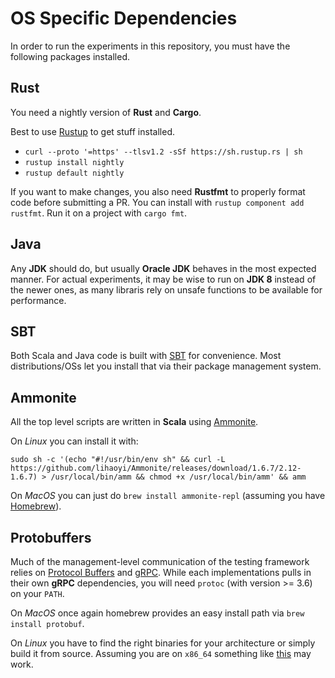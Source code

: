 OS Specific Dependencies
========================

In order to run the experiments in this repository, you must have the following packages installed.

Rust
----
You need a nightly version of **Rust** and **Cargo**.

Best to use [Rustup](https://rustup.rs/) to get stuff installed.

- `curl --proto '=https' --tlsv1.2 -sSf https://sh.rustup.rs | sh
`
- `rustup install nightly`
- `rustup default nightly`

If you want to make changes, you also need **Rustfmt** to properly format code before submitting a PR. You can install with `rustup component add rustfmt`. Run it on a project with `cargo fmt`.

Java
----
Any **JDK** should do, but usually **Oracle JDK** behaves in the most expected manner. For actual experiments, it may be wise to run on **JDK 8** instead of the newer ones, as many libraris rely on unsafe functions to be available for performance.

SBT
---
Both Scala and Java code is built with [SBT](https://www.scala-sbt.org/index.html) for convenience. Most distributions/OSs let you install that via their package management system.

Ammonite
--------
All the top level scripts are written in **Scala** using [Ammonite](https://ammonite.io/).

On *Linux* you can install it with:
```
sudo sh -c '(echo "#!/usr/bin/env sh" && curl -L https://github.com/lihaoyi/Ammonite/releases/download/1.6.7/2.12-1.6.7) > /usr/local/bin/amm && chmod +x /usr/local/bin/amm' && amm
```

On *MacOS* you can just do `brew install ammonite-repl` (assuming you have [Homebrew](https://brew.sh/)).

Protobuffers
------------
Much of the management-level communication of the testing framework relies on [Protocol Buffers](https://developers.google.com/protocol-buffers/) and [gRPC](https://grpc.io/).
While each implementations pulls in their own **gRPC** dependencies, you will need `protoc` (with version >= 3.6) on your `PATH`.

On *MacOS* once again homebrew provides an easy install path via `brew install protobuf`.

On *Linux* you have to find the right binaries for your architecture or simply build it from source.
Assuming you are on `x86_64` something like [this](https://github.com/kompics/kompact/blob/master/travis_install_protobuf.sh) may work.
